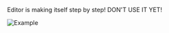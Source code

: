 Editor is making itself step by step! DON'T USE IT YET!


![Example](https://github.com/user-attachments/assets/69535ae7-af07-4b13-8bd8-2ce5d5d6bf19)

